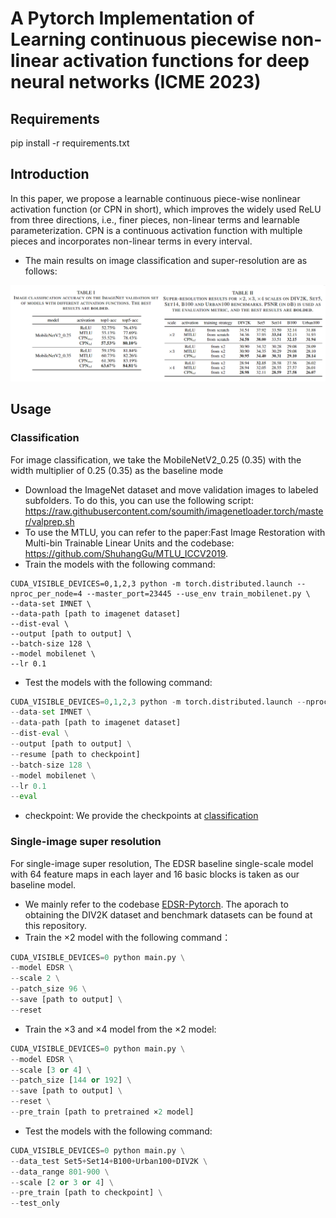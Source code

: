 # A Pytorch Implementation of Learning continuous piecewise non-linear activation functions for deep neural networks (ICME 2023)

## Requirements
pip install -r requirements.txt

## Introduction

In this paper, we propose a learnable continuous piece-wise nonlinear activation function (or CPN in short), which improves the widely used ReLU from three directions, i.e., finer pieces, non-linear terms and learnable parameterization. CPN is a continuous activation function with multiple pieces and incorporates non-linear terms in every interval. 

* The main results on image classification and super-resolution are as follows:

![image-20230428131758536](image\image-20230428131758536.png)

## Usage

### Classification

For image classification, we take the MobileNetV2_0.25 (0.35) with the width multiplier of 0.25 (0.35) as the baseline mode

* Download the ImageNet dataset and move validation images to labeled subfolders. To do this, you can use the following script: https://raw.githubusercontent.com/soumith/imagenetloader.torch/master/valprep.sh
* To use the MTLU, you can refer to the paper:Fast Image Restoration with Multi-bin Trainable Linear Units and the codebase: https://github.com/ShuhangGu/MTLU_ICCV2019.
*  Train the models with the following command:
```
CUDA_VISIBLE_DEVICES=0,1,2,3 python -m torch.distributed.launch --nproc_per_node=4 --master_port=23445 --use_env train_mobilenet.py \
--data-set IMNET \
--data-path [path to imagenet dataset]
--dist-eval \
--output [path to output] \
--batch-size 128 \
--model mobilenet \
--lr 0.1
```

* Test the models with the following command:

```python
CUDA_VISIBLE_DEVICES=0,1,2,3 python -m torch.distributed.launch --nproc_per_node=4 --master_port=23445 --use_env train_mobilenet.py \
--data-set IMNET \
--data-path [path to imagenet dataset]
--dist-eval \
--output [path to output] \
--resume [path to checkpoint]
--batch-size 128 \
--model mobilenet \
--lr 0.1
--eval
```

* checkpoint: We  provide the checkpoints at [classification](https://drive.google.com/drive/folders/1l5MEmNKSrYaYUa35KrOFwAZm0hahipw8?usp=share_link)

### Single-image super resolution

For single-image super resolution, The EDSR baseline single-scale model with 64 feature maps in each layer and 16 basic blocks is taken as our baseline model.

* We mainly refer to the codebase [EDSR-Pytorch](https://github.com/sanghyun-son/EDSR-PyTorch). The aporach to obtaining the DIV2K dataset and benchmark datasets can be found at this repository.
* Train the $\times 2$ model with the following command：

```python
CUDA_VISIBLE_DEVICES=0 python main.py \
--model EDSR \
--scale 2 \
--patch_size 96 \
--save [path to output] \
--reset
```

* Train the $\times 3$ and $\times4$ model from the $\times2$ model:

```python
CUDA_VISIBLE_DEVICES=0 python main.py \
--model EDSR \
--scale [3 or 4] \
--patch_size [144 or 192] \
--save [path to output] \
--reset \
--pre_train [path to pretrained ×2 model]
```

* Test  the models with the following command:

```python
CUDA_VISIBLE_DEVICES=0 python main.py \
--data_test Set5+Set14+B100+Urban100+DIV2K \
--data_range 801-900 \
--scale [2 or 3 or 4] \
--pre_train [path to checkpoint] \
--test_only
```

